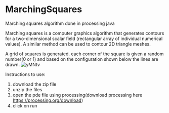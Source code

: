 # MarchingSquares
Marching squares algorithm done in processing java


Marching squares is a computer graphics algorithm that generates contours for a two-dimensional scalar field (rectangular array of individual numerical values). A similar method can be used to contour 2D triangle meshes.

A grid of squares is generated. each corner of the square is given a random number(0 or 1) and based on the configuration shown below the lines are drawn.
![yMNtv](https://user-images.githubusercontent.com/80614118/144736013-710d24d7-b482-4d2a-9b9c-7320918cb8ab.png)


Instructions to use:
1. download the zip file
2. unzip the files
3. open the pde file using processing(download processing here https://processing.org/download)
4. click on run
